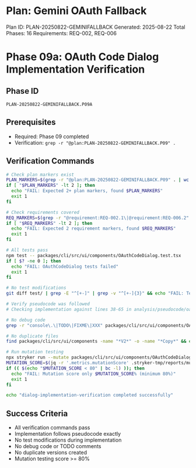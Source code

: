 # Plan: Gemini OAuth Fallback

Plan ID: PLAN-20250822-GEMINIFALLBACK
Generated: 2025-08-22
Total Phases: 16
Requirements: REQ-002, REQ-006

# Phase 09a: OAuth Code Dialog Implementation Verification

## Phase ID

`PLAN-20250822-GEMINIFALLBACK.P09A`

## Prerequisites

- Required: Phase 09 completed
- Verification: `grep -r "@plan:PLAN-20250822-GEMINIFALLBACK.P09" .`

## Verification Commands

```bash
# Check plan markers exist
PLAN_MARKERS=$(grep -r "@plan:PLAN-20250822-GEMINIFALLBACK.P09" . | wc -l)
if [ "$PLAN_MARKERS" -lt 2 ]; then
  echo "FAIL: Expected 2+ plan markers, found $PLAN_MARKERS"
  exit 1
fi

# Check requirements covered
REQ_MARKERS=$(grep -r "@requirement:REQ-002.1\|@requirement:REQ-006.2" packages/cli/src/ui/components/OAuthCodeDialog.tsx | wc -l)
if [ "$REQ_MARKERS" -lt 2 ]; then
  echo "FAIL: Expected 2 requirement markers, found $REQ_MARKERS"
  exit 1
fi

# All tests pass
npm test -- packages/cli/src/ui/components/OAuthCodeDialog.test.tsx
if [ $? -ne 0 ]; then
  echo "FAIL: OAuthCodeDialog tests failed"
  exit 1
fi

# No test modifications
git diff test/ | grep -E "^[+-]" | grep -v "^[+-]{3}" && echo "FAIL: Tests modified" && exit 1

# Verify pseudocode was followed
# Checking implementation against lines 38-65 in analysis/pseudocode/oauth-flow.md

# No debug code
grep -r "console\.\|TODO\|FIXME\|XXX" packages/cli/src/ui/components/OAuthCodeDialog.tsx && echo "FAIL: Debug code found" && exit 1

# No duplicate files
find packages/cli/src/ui/components -name "*V2*" -o -name "*Copy*" && echo "FAIL: Duplicate versions found" && exit 1

# Run mutation testing
npx stryker run --mutate packages/cli/src/ui/components/OAuthCodeDialog.tsx
MUTATION_SCORE=$(jq -r '.metrics.mutationScore' .stryker-tmp/reports/mutation-report.json)
if (( $(echo "$MUTATION_SCORE < 80" | bc -l) )); then
  echo "FAIL: Mutation score only $MUTATION_SCORE% (minimum 80%)"
  exit 1
fi

echo "dialog-implementation-verification completed successfully"
```

## Success Criteria

- All verification commands pass
- Implementation follows pseudocode exactly
- No test modifications during implementation
- No debug code or TODO comments
- No duplicate versions created
- Mutation testing score >= 80%